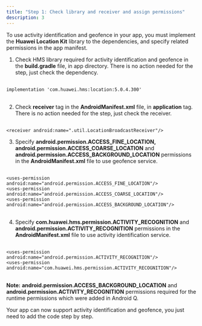 ```yaml
---
title: "Step 1: Check library and receiver and assign permissions"
description: 3
---
```


To use activity identification and geofence in your app, you must implement the **Huawei Location Kit** library to the dependencies, and specify related permissions in the app manifest.

1. Check HMS library required for activity identification and geofence in the **build.gradle** file, in app directory. There is no action needed for the step, just check the dependency.

<pre>
<div id="copy-button2" class="copy-btn" title="Copy" onclick="copyCode(this.id)"></div>
<code>implementation 'com.huawei.hms:location:5.0.4.300'
<cite class="pln"></cite></code>
</pre>

2. Check **receiver** tag in the **AndroidManifest.xml** file, in **application** tag. There is no action needed for the step, just check the receiver.

<pre>
<div id="copy-button3" class="copy-btn" title="Copy" onclick="copyCode(this.id)"></div>
<code><span class="tag">&lt;receiver</span><span class="pln"> </span><span class="atn">android:name</span><span class="pun">=</span><span class="atv">".util.LocationBroadcastReceiver"</span><span class="tag">/&gt;</span><span class="pln"></span><cite class="pln"></cite></code>
</pre>

3. Specify **android.permission.ACCESS_FINE_LOCATION,** **android.permission.ACCESS_COARSE_LOCATION** and **android.permission.ACCESS_BACKGROUND_LOCATION** permissions in the **AndroidManifest.xml** file to use geofence service.

<pre>
<div id="copy-button4" class="copy-btn" title="Copy" onclick="copyCode(this.id)"></div>
<code><span class="tag">&lt;uses-permission</span><span class="pln"> </span><span class="atn">android:name</span><span class="pun">=</span><span class="atv">"android.permission.ACCESS_FINE_LOCATION"</span><span class="tag">/&gt;</span><span class="pln"></span>
<span class="tag">&lt;uses-permission</span><span class="pln"> </span><span class="atn">android:name</span><span class="pun">=</span><span class="atv">"android.permission.ACCESS_COARSE_LOCATION"</span><span class="tag">/&gt;</span><span class="pln">
<span class="tag">&lt;uses-permission</span><span class="pln"> </span><span class="atn">android:name</span><span class="pun">=</span><span class="atv">"android.permission.ACCESS_BACKGROUND_LOCATION"</span><span class="tag">/&gt;</span><span class="pln">
<cite class="pln"></cite></code>
</pre>

4. Specify **com.huawei.hms.permission.ACTIVITY_RECOGNITION** and **android.permission.ACTIVITY_RECOGNITION** permissions in the **AndroidManifest.xml** file to use activity identification service.

<pre>
<div id="copy-button5" class="copy-btn" title="Copy" onclick="copyCode(this.id)"></div>
<code><span class="tag">&lt;uses-permission</span><span class="pln"> </span><span class="atn">android:name</span><span class="pun">=</span><span class="atv">"android.permission.ACTIVITY_RECOGNITION"</span><span class="tag">/&gt;</span><span class="pln"></span>
<span class="tag">&lt;uses-permission</span><span class="pln"> </span><span class="atn">android:name</span><span class="pun">=</span><span class="atv">"com.huawei.hms.permission.ACTIVITY_RECOGNITION"</span><span class="tag">/&gt;</span><span class="pln">
<cite class="pln"></cite></code>
</pre>
<aside class="special">
	<p><strong>Note:</strong> <strong>android.permission.ACCESS_BACKGROUND_LOCATION</strong> and <strong>android.permission.ACTIVITY_RECOGNITION</strong> permissions required for the runtime permissions which were added in Android Q.</p>
</aside>


Your app can now support activity identification and geofence, you just need to add the code step by step.

